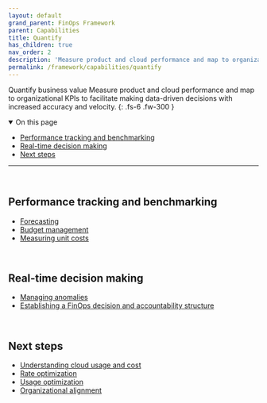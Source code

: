 ```yaml
---
layout: default
grand_parent: FinOps Framework
parent: Capabilities
title: Quantify
has_children: true
nav_order: 2
description: 'Measure product and cloud performance and map to organizational KPIs to facilitate making data-driven decisions with increased accuracy and velocity.'
permalink: /framework/capabilities/quantify
---
```


<span class="fs-9 d-block mb-4">Quantify business value</span>
Measure product and cloud performance and map to organizational KPIs to facilitate making data-driven decisions with increased accuracy and velocity.
{: .fs-6 .fw-300 }

<details open markdown="1">
   <summary class="fs-2 text-uppercase">On this page</summary>

- [Performance tracking and benchmarking](#performance-tracking-and-benchmarking)
- [Real-time decision making](#real-time-decision-making)
- [Next steps](#next-steps)

</details>

---

<br>

## Performance tracking and benchmarking

- [Forecasting](./quantify/forecasting.md)
- [Budget management](./quantify/budgeting.md)
- [Measuring unit costs](./quantify/unit-economics.md)

<br>

## Real-time decision making

- [Managing anomalies](./understand/anomalies.md)
- [Establishing a FinOps decision and accountability structure](./manage/structure.md)

<br>

## Next steps

- [Understanding cloud usage and cost](../understand/README.md)
- [Rate optimization](../optimize/README.md#rate-optimization)
- [Usage optimization](../optimize/README.md#usage-optimization)
- [Organizational alignment](../manage/README.md)

<br>
